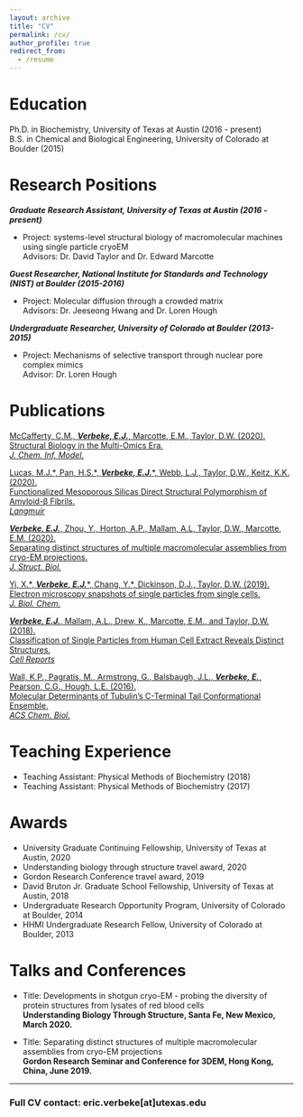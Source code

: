```yaml
---
layout: archive
title: "CV"
permalink: /cv/
author_profile: true
redirect_from:
  - /resume
---
```


# Education 	

Ph.D. in Biochemistry, University of Texas at Austin (2016 - present)  
B.S. in Chemical and Biological Engineering, University of Colorado at Boulder (2015)


# Research Positions

***Graduate Research Assistant, University of Texas at Austin (2016 - present)***

* Project: systems-level structural biology of macromolecular machines using single particle cryoEM  
  Advisors: Dr. David Taylor and Dr. Edward Marcotte
  
***Guest Researcher, National Institute for Standards and Technology (NIST) at Boulder (2015-2016)***

* Project: Molecular diffusion through a crowded matrix  
  Advisors: Dr. Jeeseong Hwang and Dr. Loren Hough
    
***Undergraduate Researcher, University of Colorado at Boulder (2013-2015)***

* Project: Mechanisms of selective transport through nuclear pore complex mimics  
  Advisor: Dr. Loren Hough


# Publications

[McCafferty, C.M., ***Verbeke, E.J.***, Marcotte, E.M., Taylor, D.W. (2020).  
Structural Biology in the Multi-Omics Era.  
*J. Chem. Inf. Model.*](https://doi.org/10.1021/acs.jcim.9b01164)


[Lucas, M.J.\*, Pan, H.S.\*, ***Verbeke, E.J.****, Webb, L.J., Taylor, D.W., Keitz, K.K. (2020).  
Functionalized Mesoporous Silicas Direct Structural Polymorphism of Amyloid-β Fibrils.  
*Langmuir*](https://doi.org/10.1021/acs.langmuir.0c00827)


[***Verbeke, E.J.***, Zhou, Y., Horton, A.P., Mallam, A.L, Taylor, D.W., Marcotte, E.M. (2020).  
Separating distinct structures of multiple macromolecular assemblies from cryo-EM projections.  
*J. Struct. Biol.*](https://doi.org/10.1016/j.jsb.2019.107416)


[Yi, X.\*, ***Verbeke, E.J.****, Chang, Y.\*, Dickinson, D.J., Taylor, D.W. (2019).  
Electron microscopy snapshots of single particles from single cells.  
*J. Biol. Chem.*](https://doi.org/10.1074/jbc.RA118.006686)


[***Verbeke, E.J.***, Mallam, A.L., Drew, K., Marcotte, E.M., and Taylor, D.W. (2018).  
Classification of Single Particles from Human Cell Extract Reveals Distinct Structures.  
*Cell Reports*](https://doi.org/10.1016/j.celrep.2018.06.022)


[Wall, K.P., Pagratis, M., Armstrong, G., Balsbaugh, J.L., ***Verbeke, E.***, Pearson, C.G., Hough, L.E. (2016).  
Molecular Determinants of Tubulin’s C-Terminal Tail Conformational Ensemble.  
*ACS Chem. Biol.*](https://doi.org/10.1021/acschembio.6b00507)



# Teaching Experience
 - Teaching Assistant: Physical Methods of Biochemistry (2018)  
 - Teaching Assistant: Physical Methods of Biochemistry (2017)
 


# Awards
- University Graduate Continuing Fellowship, University of Texas at Austin, 2020  
- Understanding biology through structure travel award, 2020  
- Gordon Research Conference travel award, 2019  
- David Bruton Jr. Graduate School Fellowship, University of Texas at Austin, 2018  
- Undergraduate Research Opportunity Program, University of Colorado at Boulder, 2014  
- HHMI Undergraduate Research Fellow, University of Colorado at Boulder, 2013  



# Talks and Conferences  
- Title: Developments in shotgun cryo-EM - probing the diversity of protein structures from lysates of red blood cells   
  **Understanding Biology Through Structure, Santa Fe, New Mexico, March 2020.**  

- Title: Separating distinct structures of multiple macromolecular assemblies from cryo-EM projections  
  **Gordon Research Seminar and Conference for 3DEM, Hong Kong, China, June 2019.**

---  
### Full CV contact: eric.verbeke[at]utexas.edu